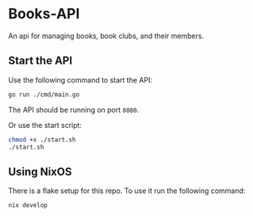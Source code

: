 # Books-API

An api for managing books, book clubs, and their members.

## Start the API

Use the following command to start the API:

```bash
go run ./cmd/main.go
```

The API should be running on port `8080`.

Or use the start script:

```bash
chmod +x ./start.sh
./start.sh
```

## Using NixOS

There is a flake setup for this repo. To use it run the following command:

```bash
nix develop
```


